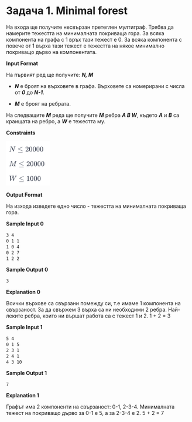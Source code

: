 # Задача 1. Minimal forest

На входа ще получите несвързан претеглен мултиграф. Трябва да намерите тежестта на минималната покриваща гора. За всяка компонента на графа с 1 връх тази тежест е 0. За всяка компонента с повече от 1 върха тази тежест е тежестта на някое минимално покриващо дърво на компонентата.

**Input Format**

На първият ред ще получите: ***N, M***

* ***N*** е броят на върховете в графа. Върховете са номерирани с числа от ***0*** до ***N-1***.

* ***M*** е броят на ребрата.

На следващите ***M*** реда ще получите ***M*** ребра ***A B W***, където ***A*** и ***B*** са краищата на ребро, а ***W*** е тежестта му.

**Constraints**

![Constraints](constraints.png)

**Output Format**

На изхода изведете едно число - тежестта на минималната покриваща гора.

**Sample Input 0**
```
3 4
0 1 1
1 0 4
0 2 7
1 2 2
```

**Sample Output 0**
```
3
```

**Explanation 0**

Всички върхове са свързани помежду си, т.е имаме 1 компонента на свързаност. За да свържем 3 върха са ни необходими 2 ребра. Най-леките ребра, които ни вършат работа са с тежест 1 и 2. 1 + 2 = 3

**Sample Input 1**
```
5 4
0 1 5
2 3 1
2 4 1
4 3 10
```

**Sample Output 1**
```
7
```

**Explanation 1**

Графът има 2 компоненти на свързаност: 0-1, 2-3-4. Минималната тежест на покриващо дърво за 0-1 е 5, а за 2-3-4 е 2. 5 + 2 = 7
